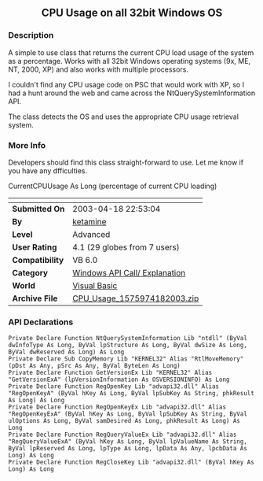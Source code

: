 ﻿<div align="center">

## CPU Usage on all 32bit Windows OS


</div>

### Description

A simple to use class that returns the current CPU load usage of the system as a percentage. Works with all 32bit Windows operating systems (9x, ME, NT, 2000, XP) and also works with multiple processors.

I couldn't find any CPU usage code on PSC that would work with XP, so I had a hunt around the web and came across the NtQuerySystemInformation API.

The class detects the OS and uses the appropriate CPU usage retrieval system.
 
### More Info
 
Developers should find this class straight-forward to use. Let me know if you have any dfficulties.

CurrentCPUUsage As Long (percentage of current CPU loading)


<span>             |<span>
---                |---
**Submitted On**   |2003-04-18 22:53:04
**By**             |[ketamine](https://github.com/Planet-Source-Code/PSCIndex/blob/master/ByAuthor/ketamine.md)
**Level**          |Advanced
**User Rating**    |4.1 (29 globes from 7 users)
**Compatibility**  |VB 6\.0
**Category**       |[Windows API Call/ Explanation](https://github.com/Planet-Source-Code/PSCIndex/blob/master/ByCategory/windows-api-call-explanation__1-39.md)
**World**          |[Visual Basic](https://github.com/Planet-Source-Code/PSCIndex/blob/master/ByWorld/visual-basic.md)
**Archive File**   |[CPU\_Usage\_1575974182003\.zip](https://github.com/Planet-Source-Code/ketamine-cpu-usage-on-all-32bit-windows-os__1-44847/archive/master.zip)

### API Declarations

```
Private Declare Function NtQuerySystemInformation Lib "ntdll" (ByVal dwInfoType As Long, ByVal lpStructure As Long, ByVal dwSize As Long, ByVal dwReserved As Long) As Long
Private Declare Sub CopyMemory Lib "KERNEL32" Alias "RtlMoveMemory" (pDst As Any, pSrc As Any, ByVal ByteLen As Long)
Private Declare Function GetVersionEx Lib "KERNEL32" Alias "GetVersionExA" (lpVersionInformation As OSVERSIONINFO) As Long
Private Declare Function RegOpenKey Lib "advapi32.dll" Alias "RegOpenKeyA" (ByVal hKey As Long, ByVal lpSubKey As String, phkResult As Long) As Long
Private Declare Function RegOpenKeyEx Lib "advapi32.dll" Alias "RegOpenKeyExA" (ByVal hKey As Long, ByVal lpSubKey As String, ByVal ulOptions As Long, ByVal samDesired As Long, phkResult As Long) As Long
Private Declare Function RegQueryValueEx Lib "advapi32.dll" Alias "RegQueryValueExA" (ByVal hKey As Long, ByVal lpValueName As String, ByVal lpReserved As Long, lpType As Long, lpData As Any, lpcbData As Long) As Long
Private Declare Function RegCloseKey Lib "advapi32.dll" (ByVal hKey As Long) As Long
```





